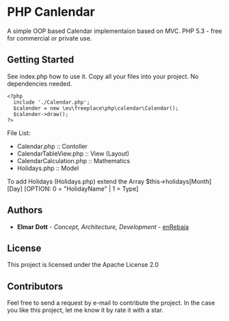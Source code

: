 # PHP Canlendar

A simple OOP based Calendar implementaion based on MVC.
PHP 5.3 - free for commercial or private use.

## Getting Started
See index.php how to use it. Copy all your files into your project. No dependencies
needed.

```
<?php
  include './Calendar.php';
  $calender = new \eu\freeplace\php\calendar\Calendar();
  $calender->draw();
?>
```
File List:
 - Calendar.php :: Contoller
 - CalendarTableView.php :: View (Layout)
 - CalendarCalculation.php :: Mathematics
 - Holidays.php :: Model

To add Holidays (Holidays.php) extend the Array
$this->holidays[Month] [Day] [OPTION: 0 = "HolidayName" | 1 = Type]

## Authors

* **Elmar Dott** - *Concept, Architecture, Development* - [enRebaja](https://enRebaja.wordpress.com)

## License

This project is licensed under the Apache License 2.0

## Contributors

Feel free to send a request by e-mail to contribute the project. In the case you
like this project, let me know it by rate it with a star.
